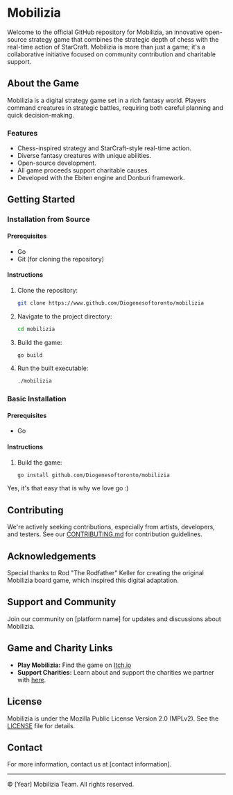 # Mobilizia

Welcome to the official GitHub repository for Mobilizia, an innovative
open-source strategy game that combines the strategic depth of chess with the
real-time action of StarCraft. Mobilizia is more than just a game; it's a
collaborative initiative focused on community contribution and charitable
support.

## About the Game

Mobilizia is a digital strategy game set in a rich fantasy world. Players
command creatures in strategic battles, requiring both careful planning and
quick decision-making.

### Features

- Chess-inspired strategy and StarCraft-style real-time action.
- Diverse fantasy creatures with unique abilities.
- Open-source development.
- All game proceeds support charitable causes.
- Developed with the Ebiten engine and Donburi framework.

## Getting Started

### Installation from Source

#### Prerequisites

- Go
- Git (for cloning the repository)

#### Instructions

1. Clone the repository:
   ```bash
   git clone https://www.github.com/Diogenesoftoronto/mobilizia
   ```
2. Navigate to the project directory:
   ```bash
   cd mobilizia
   ```
3. Build the game:
   ```bash
   go build
   ```
4. Run the built executable:
   ```bash
   ./mobilizia
   ```

### Basic Installation 

#### Prerequisites

- Go

#### Instructions

1. Build the game:
   ```bash
   go install github.com/Diogenesoftoronto/mobilizia
    ```
Yes, it's that easy that is why we love go :)

## Contributing

We're actively seeking contributions, especially from artists, developers, and
testers. See our [CONTRIBUTING.md](CONTRIBUTING.md) for contribution guidelines.

## Acknowledgements

Special thanks to Rod "The Rodfather" Keller for creating the original Mobilizia
board game, which inspired this digital adaptation.

## Support and Community

Join our community on [platform name] for updates and discussions about
Mobilizia.

## Game and Charity Links

- **Play Mobilizia:** Find the game on [Itch.io](https://itch.io/game/mobilizia)
- **Support Charities:** Learn about and support the charities we partner with
  [here](https://charity-link.com/mobilizia).

## License

Mobilizia is under the Mozilla Public License Version 2.0 (MPLv2). See the
[LICENSE](LICENSE) file for details.

## Contact

For more information, contact us at [contact information].

---

© [Year] Mobilizia Team. All rights reserved.


